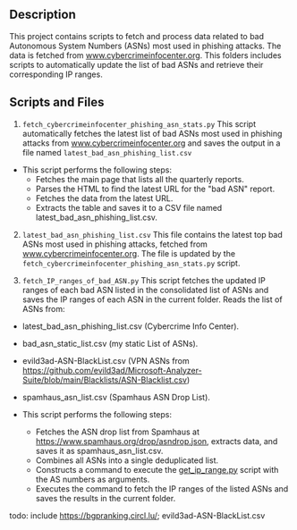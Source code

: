 ## Description
This project contains scripts to fetch and process data related to bad Autonomous System Numbers (ASNs) most used in phishing attacks. The data is fetched from www.cybercrimeinfocenter.org. This folders includes scripts to automatically update the list of bad ASNs and retrieve their corresponding IP ranges.

## Scripts and Files
1. `fetch_cybercrimeinfocenter_phishing_asn_stats.py`
This script automatically fetches the latest list of bad ASNs most used in phishing attacks from www.cybercrimeinfocenter.org and saves the output in a file named `latest_bad_asn_phishing_list.csv`

- This script performs the following steps:
  - Fetches the main page that lists all the quarterly reports.
  - Parses the HTML to find the latest URL for the "bad ASN" report.
  - Fetches the data from the latest URL.
  - Extracts the table and saves it to a CSV file named latest_bad_asn_phishing_list.csv.

2. `latest_bad_asn_phishing_list.csv`
This file contains the latest top bad ASNs most used in phishing attacks, fetched from www.cybercrimeinfocenter.org. The file is updated by the `fetch_cybercrimeinfocenter_phishing_asn_stats.py` script.

3. `fetch_IP_ranges_of_bad_ASN.py`
This script fetches the updated IP ranges of each bad ASN listed in the consolidated list of ASNs and saves the IP ranges of each ASN in the current folder.
Reads the list of ASNs from:
- latest_bad_asn_phishing_list.csv (Cybercrime Info Center).
- bad_asn_static_list.csv (my static List of ASNs).
- evild3ad-ASN-BlackList.csv (VPN ASNs from https://github.com/evild3ad/Microsoft-Analyzer-Suite/blob/main/Blacklists/ASN-Blacklist.csv)
- spamhaus_asn_list.csv (Spamhaus ASN Drop List).

- This script performs the following steps:
  - Fetches the ASN drop list from Spamhaus at https://www.spamhaus.org/drop/asndrop.json, extracts data, and saves it as spamhaus_asn_list.csv.
  - Combines all ASNs into a single deduplicated list.
  - Constructs a command to execute the [get_ip_range.py](https://github.com/mthcht/awesome-lists/blob/main/Lists/Ranges_IP_Address_Company_List/bgp.he.net/get_ip_range.py) script with the AS numbers as arguments.
  - Executes the command to fetch the IP ranges of the listed ASNs and saves the results in the current folder.


todo: include https://bgpranking.circl.lu/; evild3ad-ASN-BlackList.csv 
